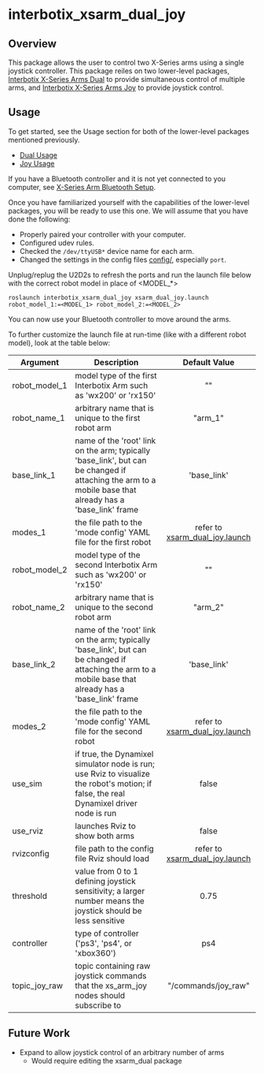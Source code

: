 # interbotix_xsarm_dual_joy

## Overview
This package allows the user to control two X-Series arms using a single joystick controller.
This package reiles on two lower-level packages, [Interbotix X-Series Arms Dual](https://github.com/Interbotix/interbotix_ros_manipulators/tree/main/interbotix_ros_xsarms/examples/interbotix_xsarm_dual) to provide simultaneous control of multiple arms, and [Interbotix X-Series Arms Joy](https://github.com/Interbotix/interbotix_ros_manipulators/tree/main/interbotix_ros_xsarms/examples/interbotix_xsarm_joy) to provide joystick control.

## Usage
To get started, see the Usage section for both of the lower-level packages mentioned previously.
 - [Dual Usage](https://github.com/Interbotix/interbotix_ros_manipulators/tree/main/interbotix_ros_xsarms/examples/interbotix_xsarm_dual#usage)
 - [Joy Usage](https://github.com/Interbotix/interbotix_ros_manipulators/tree/main/interbotix_ros_xsarms/examples/interbotix_xsarm_joy#usage)

If you have a Bluetooth controller and it is not yet connected to you computer, see [X-Series Arm Bluetooth Setup](https://github.com/Interbotix/interbotix_ros_manipulators/tree/main/interbotix_ros_xsarms/examples/interbotix_xsarm_joy#bluetooth-setup).

Once you have familiarized yourself with the capabilities of the lower-level packages, you will be ready to use this one. 
We will assume that you have done the following:
 - Properly paired your controller with your computer.
 - Configured udev rules.
 - Checked the `/dev/ttyUSB*` device name for each arm.
 - Changed the settings in the config files [config/](./config/), especially `port`.

Unplug/replug the U2D2s to refresh the ports and run the launch file below with the correct robot model in place of <MODEL_*>

```
roslaunch interbotix_xsarm_dual_joy xsarm_dual_joy.launch robot_model_1:=<MODEL_1> robot_model_2:=<MODEL_2>
```

You can now use your Bluetooth controller to move around the arms.

To further customize the launch file at run-time (like with a different robot model), look at the table below:

| Argument      | Description | Default Value |
| ------------- | ----------- | :-----------: |
| robot_model_1 | model type of the first Interbotix Arm such as 'wx200' or 'rx150' | "" |
| robot_name_1  | arbitrary name that is unique to the first robot arm | "arm_1" |
| base_link_1   | name of the 'root' link on the arm; typically 'base_link', but can be changed if attaching the arm to a mobile base that already has a 'base_link' frame | 'base_link' |
| modes_1       | the file path to the 'mode config' YAML file for the first robot | refer to [xsarm_dual_joy.launch](launch/xsarm_dual_joy.launch) |
| robot_model_2 | model type of the second Interbotix Arm such as 'wx200' or 'rx150' | "" |
| robot_name_2  | arbitrary name that is unique to the second robot arm | "arm_2" |
| base_link_2   | name of the 'root' link on the arm; typically 'base_link', but can be changed if attaching the arm to a mobile base that already has a 'base_link' frame  | 'base_link' |
| modes_2       | the file path to the 'mode config' YAML file for the second robot | refer to [xsarm_dual_joy.launch](launch/xsarm_dual_joy.launch) |
| use_sim       | if true, the Dynamixel simulator node is run; use Rviz to visualize the robot's motion; if false, the real Dynamixel driver node is run | false |
| use_rviz      | launches Rviz to show both arms | false |
| rvizconfig    | file path to the config file Rviz should load | refer to [xsarm_dual_joy.launch](launch/xsarm_dual_joy.launch) |
| threshold     | value from 0 to 1 defining joystick sensitivity; a larger number means the joystick should be less sensitive | 0.75 |
| controller    | type of controller ('ps3', 'ps4', or 'xbox360') | ps4 |
| topic_joy_raw | topic containing raw joystick commands that the xs_arm_joy nodes should subscribe to | "/commands/joy_raw" |

## Future Work
 - Expand to allow joystick control of an arbitrary number of arms
   - Would require editing the xsarm_dual package
